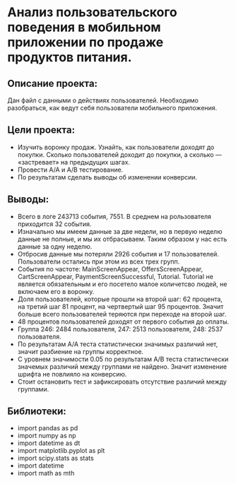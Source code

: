 # Анализ пользовательского поведения в мобильном приложении по продаже продуктов питания.

## Описание проекта:

Дан файл с данными о действиях пользователей. Необходимо разобраться, как ведут себя пользователи мобильного приложения.

## Цели проекта:

- Изучить воронку продаж. Узнайть, как пользователи доходят до покупки. Сколько пользователей доходит до покупки, а сколько — «застревает» на предыдущих шагах.
- Провести А/А и А/В тестирование.
- По результатам сделать выводы об изменении конверсии.

## Выводы:

- Всего в логе 243713 события, 7551. В среднем на рользователя приходится 32 события.
- Изначально мы имеем данные за две недели, но в первую неделю данные не полные, и мы их отбрасываем. Таким образом у нас есть данные за одну неделю.
- Отбросив данные мы потеряли 2926 события и 17 пользователей. Пользователи остались при этом из всех трех групп.
- События по частоте: MainScreenAppear, OffersScreenAppear, CartScreenAppear, PaymentScreenSuccessful, Tutorial. Tutorial не является обязательным и его посетело малое количетсво людей, не включаем его в воронку.
- Доля пользователей, которые прошли на второй шаг: 62 процента, на третий шаг 81 процент, на чертвертый шаг 95 процентов. Значит больше всего пользователей теряются при переходе на второй шаг.
- 48 процентов пользователей доходят от первого события до оплаты.
- Группа 246: 2484 пользователя, 247: 2513 пользователя, 248: 2537 пользователя.
- По результатам А/А теста статистически значимых различий нет, значит разбиение на группы корректное.
- С уровнем значимости 0.05 по результатам А/В теста статистически значемых различий между группами не найдено. Значит изменение шрифта не повлияло на конверсию.
- Стоит остановить тест и зафиксировать отсутствие различий между группами.

## Библиотеки:

- import pandas as pd
- import numpy as np
- import datetime as dt
- import matplotlib.pyplot as plt
- import scipy.stats as stats
- import datetime
- import math as mth